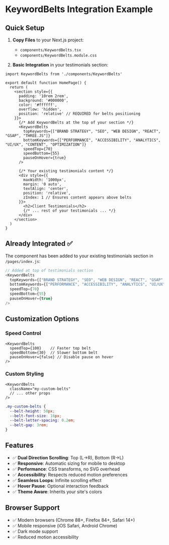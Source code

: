 # KeywordBelts Integration Example

## Quick Setup

1. **Copy Files** to your Next.js project:
   - `components/KeywordBelts.tsx`
   - `components/KeywordBelts.module.css`

2. **Basic Integration** in your testimonials section:

```tsx
import KeywordBelts from './components/KeywordBelts'

export default function HomePage() {
  return (
    <section style={{
      padding: '10rem 2rem',
      background: '#000000',
      color: '#ffffff',
      overflow: 'hidden',
      position: 'relative' // REQUIRED for belts positioning
    }}>
      {/* Add KeywordBelts at the top of your section */}
      <KeywordBelts 
        topKeywords={["BRAND STRATEGY", "SEO", "WEB DESIGN", "REACT", "GSAP", "THREE.JS"]}
        bottomKeywords={["PERFORMANCE", "ACCESSIBILITY", "ANALYTICS", "UI/UX", "CONTENT", "OPTIMIZATION"]}
        speedTop={70}
        speedBottom={55}
        pauseOnHover={true}
      />
      
      {/* Your existing testimonials content */}
      <div style={{ 
        maxWidth: '1000px', 
        margin: '0 auto', 
        textAlign: 'center',
        position: 'relative',
        zIndex: 1 // Ensures content appears above belts
      }}>
        <h2>Client Testimonials</h2>
        {/* ... rest of your testimonials ... */}
      </div>
    </section>
  )
}
```

## Already Integrated ✅

The component has been added to your existing testimonials section in `/pages/index.js`:

```javascript
// Added at top of testimonials section
<KeywordBelts 
  topKeywords={["BRAND STRATEGY", "SEO", "WEB DESIGN", "REACT", "GSAP", "THREE.JS"]}
  bottomKeywords={["PERFORMANCE", "ACCESSIBILITY", "ANALYTICS", "UI/UX", "CONTENT", "OPTIMIZATION"]}
  speedTop={70}
  speedBottom={55}
  pauseOnHover={true}
/>
```

## Customization Options

### Speed Control
```tsx
<KeywordBelts 
  speedTop={100}    // Faster top belt
  speedBottom={30}  // Slower bottom belt
  pauseOnHover={false} // Disable pause on hover
/>
```

### Custom Styling
```tsx
<KeywordBelts 
  className="my-custom-belts"
  // ... other props
/>
```

```css
.my-custom-belts {
  --belt-height: 50px;
  --belt-font-size: 16px;
  --belt-letter-spacing: 0.2em;
  --belt-gap: 3rem;
}
```

## Features

- ✅ **Dual Direction Scrolling**: Top (L→R), Bottom (R→L)
- ✅ **Responsive**: Automatic sizing for mobile to desktop  
- ✅ **Performance**: CSS transforms, no SVG overhead
- ✅ **Accessibility**: Respects reduced motion preferences
- ✅ **Seamless Loops**: Infinite scrolling effect
- ✅ **Hover Pause**: Optional interaction feedback
- ✅ **Theme Aware**: Inherits your site's colors

## Browser Support

- ✅ Modern browsers (Chrome 88+, Firefox 84+, Safari 14+)
- ✅ Mobile responsive (iOS Safari, Android Chrome)
- ✅ Dark mode support
- ✅ Reduced motion accessibility